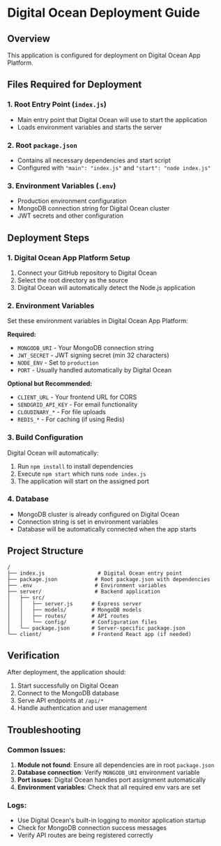 # Digital Ocean Deployment Guide

## Overview
This application is configured for deployment on Digital Ocean App Platform.

## Files Required for Deployment

### 1. Root Entry Point (`index.js`)
- Main entry point that Digital Ocean will use to start the application
- Loads environment variables and starts the server

### 2. Root `package.json`
- Contains all necessary dependencies and start script
- Configured with `"main": "index.js"` and `"start": "node index.js"`

### 3. Environment Variables (`.env`)
- Production environment configuration
- MongoDB connection string for Digital Ocean cluster
- JWT secrets and other configuration

## Deployment Steps

### 1. Digital Ocean App Platform Setup
1. Connect your GitHub repository to Digital Ocean
2. Select the root directory as the source
3. Digital Ocean will automatically detect the Node.js application

### 2. Environment Variables
Set these environment variables in Digital Ocean App Platform:

**Required:**
- `MONGODB_URI` - Your MongoDB connection string
- `JWT_SECRET` - JWT signing secret (min 32 characters)
- `NODE_ENV` - Set to `production`
- `PORT` - Usually handled automatically by Digital Ocean

**Optional but Recommended:**
- `CLIENT_URL` - Your frontend URL for CORS
- `SENDGRID_API_KEY` - For email functionality
- `CLOUDINARY_*` - For file uploads
- `REDIS_*` - For caching (if using Redis)

### 3. Build Configuration
Digital Ocean will automatically:
1. Run `npm install` to install dependencies
2. Execute `npm start` which runs `node index.js`
3. The application will start on the assigned port

### 4. Database
- MongoDB cluster is already configured on Digital Ocean
- Connection string is set in environment variables
- Database will be automatically connected when the app starts

## Project Structure
```
/
├── index.js                 # Digital Ocean entry point
├── package.json            # Root package.json with dependencies
├── .env                    # Environment variables
├── server/                 # Backend application
│   ├── src/
│   │   ├── server.js      # Express server
│   │   ├── models/        # MongoDB models
│   │   ├── routes/        # API routes
│   │   └── config/        # Configuration files
│   └── package.json       # Server-specific package.json
└── client/                # Frontend React app (if needed)
```

## Verification
After deployment, the application should:
1. Start successfully on Digital Ocean
2. Connect to the MongoDB database
3. Serve API endpoints at `/api/*`
4. Handle authentication and user management

## Troubleshooting

### Common Issues:
1. **Module not found**: Ensure all dependencies are in root `package.json`
2. **Database connection**: Verify `MONGODB_URI` environment variable
3. **Port issues**: Digital Ocean handles port assignment automatically
4. **Environment variables**: Check that all required env vars are set

### Logs:
- Use Digital Ocean's built-in logging to monitor application startup
- Check for MongoDB connection success messages
- Verify API routes are being registered correctly
